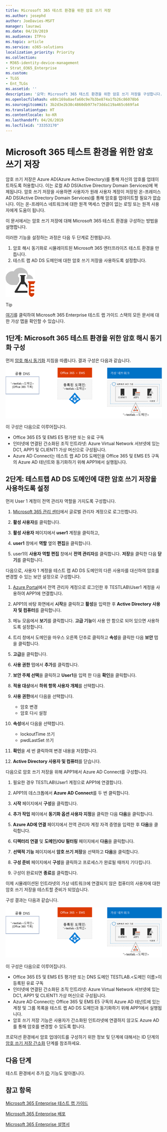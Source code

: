 ```yaml
---
title: Microsoft 365 테스트 환경을 위한 암호 쓰기 저장
ms.author: josephd
author: JoeDavies-MSFT
manager: laurawi
ms.date: 04/19/2019
ms.audience: ITPro
ms.topic: article
ms.service: o365-solutions
localization_priority: Priority
ms.collection:
- M365-identity-device-management
- Strat_O365_Enterprise
ms.custom:
- TLGS
- Ent_TLGs
ms.assetid: ''
description: '요약: Microsoft 365 테스트 환경을 위한 암호 쓰기 저장을 구성합니다.'
ms.openlocfilehash: e80c169a8aefa60c9e7b3be874a1fb26c86078b6
ms.sourcegitcommit: 3b2d3e2b38c4860db977e73dda119a465c669fa4
ms.translationtype: HT
ms.contentlocale: ko-KR
ms.lasthandoff: 04/26/2019
ms.locfileid: "33353170"
---
```

# <a name="password-writeback-for-your-microsoft-365-test-environment"></a>Microsoft 365 테스트 환경을 위한 암호 쓰기 저장

암호 쓰기 저장은 Azure AD(Azure Active Directory)를 통해 자신의 암호를 업데이트하도록 허용합니다. 이는 로컬 AD DS(Active Directory Domain Services)에 복제됩니다. 암호 쓰기 저장을 사용하면 사용자가 원래 사용자 계정이 저장된 온-프레미스 AD DS(Active Directory Domain Services)를 통해 암호를 업데이트할 필요가 없습니다. 이는 온-프레미스 네트워크에 대한 원격 액세스 연결이 없는 로밍 또는 원격 사용자에게 도움이 됩니다.

이 문서에서는 암호 쓰기 저장에 대해 Microsoft 365 테스트 환경을 구성하는 방법을 설명합니다.

이러한 기능을 설정하는 과정은 다음 두 단계로 진행됩니다.

1.  암호 해시 동기화로 시뮬레이트된 Microsoft 365 엔터프라이즈 테스트 환경을 만듭니다.
2.  테스트 랩 AD DS 도메인에 대한 암호 쓰기 저장을 사용하도록 설정합니다.
    
![Microsoft 클라우드의 테스트 랩 가이드](media/m365-enterprise-test-lab-guides/cloud-tlg-icon.png) 
    
> [!TIP]
> [여기](https://aka.ms/m365etlgstack)를 클릭하여 Microsoft 365 Enterprise 테스트 랩 가이드 스택의 모든 문서에 대한 가상 맵을 확인할 수 있습니다.
  
## <a name="phase-1-configure-password-hash-synchronization-for-your-microsoft-365-test-environment"></a>1단계: Microsoft 365 테스트 환경을 위한 암호 해시 동기화 구성

먼저 [암호 해시 동기화](password-hash-sync-m365-ent-test-environment.md) 지침을 따릅니다. 결과 구성은 다음과 같습니다.
  
![암호 해시 동기화 테스트 환경으로 시뮬레이트된 엔터프라이즈](media/pass-through-auth-m365-ent-test-environment/Phase1.png)
  
이 구성은 다음으로 이루어집니다. 
  
- Office 365 E5 및 EMS E5 평가판 또는 유료 구독
- 인터넷에 연결된 간소화된 조직 인트라넷: Azure Virtual Network 서브넷에 있는 DC1, APP1 및 CLIENT1 가상 머신으로 구성됩니다. 
- Azure AD Connect는 테스트 랩 AD DS 도메인을 Office 365 및 EMS E5 구독의 Azure AD 테넌트와 동기화하기 위해 APP1에서 실행됩니다.

## <a name="phase-2-enable-password-writeback-for-the-testlab-ad-ds-domain"></a>2단계: 테스트랩 AD DS 도메인에 대한 암호 쓰기 저장을 사용하도록 설정

먼저 User 1 계정이 전역 관리자 역할을 가지도록 구성합니다.

1. [Microsoft 365 관리 센터](https://portal.microsoft.com)에서 글로벌 관리자 계정으로 로그인합니다.

2. **활성 사용자**를 클릭합니다.
 
3. **활성 사용자** 페이지에서 **user1** 계정을 클릭하고,

4. **user1** 창에서 **역할** 옆의 **편집**을 클릭합니다.

5. user1의 **사용자 역할 편집** 창에서 **전역 관리자**를 클릭합니다. **저장**을 클릭한 다음 **닫기**를 클릭합니다.

다음으로, 사용자 1 계정을 테스트 랩 AD DS 도메인의 다른 사용자를 대신하여 암호를 변경할 수 있는 보안 설정으로 구성합니다.

1. [Azure Portal](https://portal.azure.com)에서 전역 관리자 계정으로 로그인한 후 TESTLAB\User1 계정을 사용하여 APP1에 연결합니다.

2.  APP1의 바탕 화면에서 **시작**을 클릭하고 **활성**을 입력한 후 **Active Directory 사용자 및 컴퓨터**를 클릭합니다.

3. 메뉴 모음에서 **보기**를 클릭합니다. **고급 기능**이 사용 안 함으로 되어 있으면 사용하도록 설정합니다.

4. 트리 창에서 도메인을 마우스 오른쪽 단추로 클릭하고 **속성**을 클릭한 다음 **보안** 탭을 클릭합니다.

5. **고급**을 클릭합니다.

6. **사용 권한** 탭에서 **추가**를 클릭합니다.

7. **보안 주체 선택**을 클릭하고 **User1**을 입력 한 다음 **확인**을 클릭합니다.

8. **적용 대상**에서 **하위 항목 사용자 개체**를 선택합니다.

9. **사용 권한**에서 다음을 선택합니다.

    - 암호 변경
    - 암호 다시 설정

10. **속성**에서 다음을 선택합니다.
    - lockoutTime 쓰기
    - pwdLastSet 쓰기

11. **확인**을 세 번 클릭하여 변경 내용을 저장합니다.

12. **Active Directory 사용자 및 컴퓨터**를 닫습니다.

다음으로 암호 쓰기 저장을 위해 APP1에서 Azure AD Connect를 구성합니다.

1. 필요한 경우 TESTLAB\User1 계정으로 APP1에 연결합니다.

2. APP1의 데스크톱에서 **Azure AD Connect**를 두 번 클릭합니다.

3. **시작** 페이지에서 **구성**을 클릭합니다.

4. **추가 작업** 페이에서 **동기화 옵션 사용자 지정**을 클릭한 다음 **다음**을 클릭합니다.

5. **Azure AD에 연결** 페이지에서 전역 관리자 계정 자격 증명을 입력한 후 **다음**을 클릭합니다.

6. **디렉터리 연결** 및 **도메인/OU 필터링** 페이지에서 **다음**을 클릭합니다.

7. **선택적 기능** 페이지에서 **암호 쓰기 저장**을 선택하고 **다음**을 클릭합니다. 

8. **구성 준비** 페이지에서 **구성**을 클릭하고 프로세스가 완료될 때까지 기다립니다.

9. 구성이 완료되면 **종료**를 클릭합니다.

이제 시뮬레이션된 인트라넷의 가상 네트워크에 연결되지 않은 컴퓨터의 사용자에 대한 암호 쓰기 저장을 테스트할 준비가 되었습니다.

구성 결과는 다음과 같습니다.

![통과 인증 테스트 환경으로 시뮬레이트된 엔터프라이즈](media/pass-through-auth-m365-ent-test-environment/Phase1.png)

이 구성은 다음으로 이루어집니다.

- Office 365 E5 및 EMS E5 평가판 또는 DNS 도메인 TESTLAB.\<도메인 이름>이 등록된 유료 구독
- 인터넷에 연결된 간소화된 조직 인트라넷: Azure Virtual Network 서브넷에 있는 DC1, APP1 및 CLIENT1 가상 머신으로 구성됩니다. 
- Azure AD Connect는 Office 365 및 EMS E5 구독의 Azure AD 테넌트에 있는 계정 및 그룹 목록을 테스트 랩 AD DS 도메인과 동기화하기 위해 APP1에서 실행됩니다. 
- 암호 쓰기 저장 기능은 사용자가 간소화된 인트라넷에 연결하지 않고도 Azure AD를 통해 암호를 변경할 수 있도록 합니다.

프로덕션 환경에서 암호 업데이트를 구성하기 위한 정보 및 단계에 대해서는 ID 단계의 [암호 쓰기 저장 간소화](identity-password-reset.md#identity-pw-writeback) 단계를 참조하세요.

## <a name="next-step"></a>다음 단계

테스트 환경에서 추가 [ID](m365-enterprise-test-lab-guides.md#identity) 기능도 알아봅니다.

## <a name="see-also"></a>참고 항목

[Microsoft 365 Enterprise 테스트 랩 가이드](m365-enterprise-test-lab-guides.md)

[Microsoft 365 Enterprise 배포](deploy-microsoft-365-enterprise.md)

[Microsoft 365 Enterprise 설명서](https://docs.microsoft.com/microsoft-365-enterprise/)


